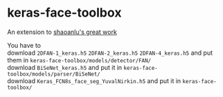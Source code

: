 # keras-face-toolbox

An extension to [shaoanlu's great work](https://github.com/shaoanlu/face_toolbox_keras)  
  
You have to   
download `2DFAN-1_keras.h5` `2DFAN-2_keras.h5` `2DFAN-4_keras.h5` and put them in `keras-face-toolbox/models/detector/FAN/`    
download `BiSeNet_keras.h5` and put it in `keras-face-toolbox/models/parser/BiSeNet/`  
download `Keras_FCN8s_face_seg_YuvalNirkin.h5` and put it in `keras-face-toolbox/`  
